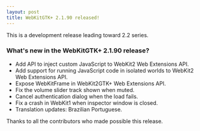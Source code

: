 ```yaml
---
layout: post
title: WebKitGTK+ 2.1.90 released!
---
```


This is a development release leading toward 2.2 series.

### What's new in the WebKitGTK+ 2.1.90 release?

 - Add API to inject custom JavaScript to WebKit2 Web Extensions API.
 - Add support for running JavaScript code in isolated worlds to
   WebKit2 Web Extensions API.
 - Expose WebKitFrame in WebKit2GTK+ Web Extensions API.
 - Fix the volume slider track shown when muted.
 - Cancel authentication dialog when the load fails.
 - Fix a crash in WebKit1 when inspector window is closed.
 - Translation updates: Brazilian Portuguese.

Thanks to all the contributors who made possible this release.